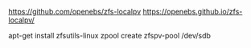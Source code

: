 https://github.com/openebs/zfs-localpv
https://openebs.github.io/zfs-localpv/

apt-get install zfsutils-linux
zpool create zfspv-pool /dev/sdb

